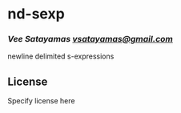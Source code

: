 # nd-sexp
### _Vee Satayamas <vsatayamas@gmail.com>_

newline delimited s-expressions 
 
## License

Specify license here

